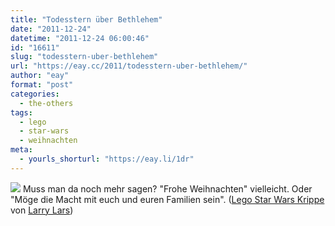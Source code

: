 ```yaml
---
title: "Todesstern über Bethlehem"
date: "2011-12-24"
datetime: "2011-12-24 06:00:46"
id: "16611"
slug: "todesstern-uber-bethlehem"
url: "https://eay.cc/2011/todesstern-uber-bethlehem/"
author: "eay"
format: "post"
categories:
  - the-others
tags:
  - lego
  - star-wars
  - weihnachten
meta:
  - yourls_shorturl: "https://eay.li/1dr"
---
```


![](https://eay.cc/uploads/2011/legostarwarskrippe.jpg) Muss man da noch mehr sagen? "Frohe Weihnachten" vielleicht. Oder "Möge die Macht mit euch und euren Familien sein". ([Lego Star Wars Krippe](http://www.flickr.com/photos/28192677@N06/3114321438/) von [Larry Lars](http://www.flickr.com/photos/28192677@N06/))
